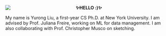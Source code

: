 <p align="left">
<img src="https://user-images.githubusercontent.com/15952538/130867366-bd9cc865-f327-4be0-a893-16eda6d6ea26.gif" align="left">
<p align="center"><strong>✨HELLO :)✨</strong></p>
<p align="left">My name is Yurong Liu, a first-year CS Ph.D. at New York University. I am advised by Prof. Juliana Freire, working on ML for data management. I am also collaborating with Prof. Christopher Musco on sketching.</p>
</p>
